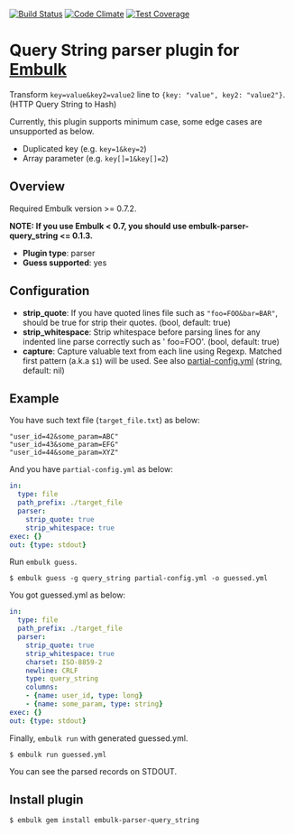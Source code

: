 [![Build Status](https://travis-ci.org/treasure-data/embulk-parser-query_string.svg?branch=master)](https://travis-ci.org/treasure-data/embulk-parser-query_string)
[![Code Climate](https://codeclimate.com/github/treasure-data/embulk-parser-query_string/badges/gpa.svg)](https://codeclimate.com/github/treasure-data/embulk-parser-query_string)
[![Test Coverage](https://codeclimate.com/github/treasure-data/embulk-parser-query_string/badges/coverage.svg)](https://codeclimate.com/github/treasure-data/embulk-parser-query_string/coverage)

# Query String parser plugin for [Embulk](http://www.embulk.org)

Transform `key=value&key2=value2` line to `{key: "value", key2: "value2"}`. (HTTP Query String to Hash)

Currently, this plugin supports minimum case, some edge cases are unsupported as below.

- Duplicated key (e.g. `key=1&key=2`)
- Array parameter (e.g. `key[]=1&key[]=2`)

## Overview

Required Embulk version >= 0.7.2.

**NOTE: If you use Embulk < 0.7, you should use embulk-parser-query_string <= 0.1.3.**

* **Plugin type**: parser
* **Guess supported**: yes

## Configuration

- **strip_quote**: If you have quoted lines file such as `"foo=FOO&bar=BAR"`, should be true for strip their quotes. (bool, default: true)
- **strip_whitespace**: Strip whitespace before parsing lines for any indented line parse correctly such as '  foo=FOO'. (bool, default: true)
- **capture**: Capture valuable text from each line using Regexp. Matched first pattern (a.k.a `$1`) will be used. See also [partial-config.yml](./partial-config.yml) (string, default: nil)

## Example

You have such text file (`target_file.txt`) as below:

```text
"user_id=42&some_param=ABC"
"user_id=43&some_param=EFG"
"user_id=44&some_param=XYZ"
```

And you have `partial-config.yml` as below:

```yaml
in:
  type: file
  path_prefix: ./target_file
  parser:
    strip_quote: true
    strip_whitespace: true
exec: {}
out: {type: stdout}
```

Run `embulk guess`.

```
$ embulk guess -g query_string partial-config.yml -o guessed.yml
```

You got guessed.yml as below:

```yaml
in:
  type: file
  path_prefix: ./target_file
  parser:
    strip_quote: true
    strip_whitespace: true
    charset: ISO-8859-2
    newline: CRLF
    type: query_string
    columns:
    - {name: user_id, type: long}
    - {name: some_param, type: string}
exec: {}
out: {type: stdout}
```

Finally, `embulk run` with generated guessed.yml.

```
$ embulk run guessed.yml
```

You can see the parsed records on STDOUT.

## Install plugin

```
$ embulk gem install embulk-parser-query_string
```
